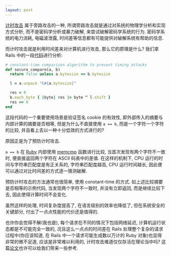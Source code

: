 ```yaml
---
layout: post
---
```


[计时攻击](http://en.wikipedia.org/wiki/Timing_attack) 属于旁路攻击的一种, 所谓旁路攻击就是通过对系统的物理学分析和实现方式分析, 而不是密码学分析或暴力破解, 来尝试破解密码学系统的行为. 密码学系统的电力消耗, 电磁波泄露, 时间差等信息都有可能提供对破解系统有帮助的信息.

而计时攻击就是利用时间差来对计算机进行攻击, 那么它的原理是什么? 我们拿 Rails 中的一段[代码](https://github.com/rails/rails/blob/master/activesupport/lib/active_support/message_verifier.rb#L57)进行分析:


```ruby
# constant-time comparison algorithm to prevent timing attacks
def secure_compare(a, b)
  return false unless a.bytesize == b.bytesize

  l = a.unpack "C#{a.bytesize}"

  res = 0
  b.each_byte { |byte| res |= byte ^ l.shift }
  res == 0
end
```

这段代码的一个重要使用场景是验证签名 cookie 的有效性, 即外部传入的摘要与内部计算的摘要是否相等, 但是为什么不直接使用 `a == b`, 而是一个字符一个字符的比较, 并且看上去以一种十分低效的方式进行的?

原因正是为了预防计时攻击.

`a == b` 在 [Ruby](https://github.com/ruby/ruby/blob/trunk/string.c#L2461) 内部使用 [memcmp](http://man7.org/linux/man-pages/man3/memcmp.3.html) 函数进行比较, 当首次发现有两个字符不一致时, 便直接返回两个字符在 ASCII 码表中的差值. 在这样的机制下, CPU 运行的时间与字符串匹配度是有正关系的, 字符串匹配度越高, CPU 运行时间越长, 因此便可以通过对比时间差的方式逐一猜测破解.

预防计时攻击的方法通常也很简单, 使用 constant-time 的方式. 如上述比较摘要是否相等的示例代码, 当发现两个字符不一致时, 并没有立即返回, 而是继续比较下去, 因此使得计算时间不会变化.

虽然这样的处理, 时间复杂度提高了, 在语言级别的效率也降低了, 但在系统安全的关键部分, 付出了一点点性能的代价还是值得的.

也许你会觉得不解(我也是), 每个请求在不同的情况下包括网络延迟, 计算机运行状态都是不可能完全一致的, 况且这么一点点的时间差在 Rails 处理整个复杂的请求过程中(你应该知道, 在 Rails 中一个请求可能生成数以万计的 Ruby 对象)也显得非常的微不足道, 应该是非常难以利用的, 计时攻击难道仅仅存活在理论当中吗? 这篇[论文](http://www.cs.rice.edu/~dwallach/pub/crosby-timing2009.pdf)也许可以给我们带来一些参考.
